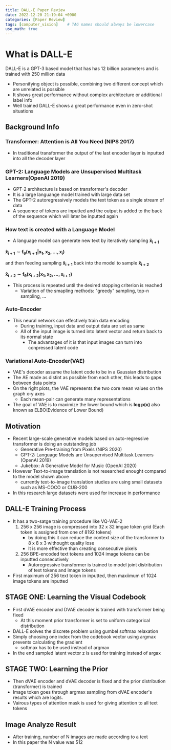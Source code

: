 ```yaml
---
title: DALL-E Paper Review
date: 2022-12-20 21:19:04 +0900
categories: [Paper Review]
tags: [computer_vision]    # TAG names should always be lowercase
use_math: true
---
```


# What is DALL-E

DALL-E is a GPT-3 based model that has has 12 billion parameters and is trained with 250 million data
- Personifying object is possible, combining two different concept which are unrelated is possible
- It shows great performance without complex architecture or additional label info
- Well trained DALL-E shows a great performance even in zero-shot situations

## Background Info

### Transformer: Attention is All You Need (NIPS 2017)
- In traditional transformer the output of the last encoder layer is inputted into all the decoder layer

### GPT-2: Language Models are Unsupervised Multitask Learners(OpenAI 2019)
- GPT-2 architecture is based on transformer's decoder
- It is a large languange model trained with large data set
- The GPT-2 autoregressively models the text token as a single stream of data
- A sequence of tokens are inputted and the output is added to the back of the sequence which will later be inputted again

### How text is created with a Language Model
- A language model can generate new text by iteratively sampling 
$\displaystyle \boldsymbol{\hat{x}_{i+1}}$

$\displaystyle \boldsymbol{\hat{x}_{i+1}\sim f_\theta(x_{i+1}|x_1,x_2, ..., x_i)}$

and then feeding sampling
$\displaystyle \boldsymbol{\hat{x}_{i+1}}$ back into the model to sample 
$\displaystyle \boldsymbol{\hat{x}_{i+2}}$

$\displaystyle \boldsymbol{\hat{x}_{i+2}\sim f_\theta(x_{i+2}|x_1,x_2, ..., x_{i+1})}$

- This process is repeated until the desired stopping criterion is reached
  - Variation of the smapling methods: "greedy" sampling, top-n sampling, ...

### Auto-Encoder
- This neural network can effectively train data encoding
  - During training, input data and output data are set as same
  - All of the input image is turned into latent vector and return back to its normal state
    - The advantages of it is that input images can turn into conpressed latent code

### Variational Auto-Encoder(VAE)
- VAE's decoder assume the latent code to be in a Gaussian distribution
- The AE made as distint as possible from each other, this leads to gaps between data points
- On the right plots, the VAE represents the two core mean values on the graph x-y axes
  - Each mean-pair can generate many representations
- The goal of VAE is to maximize the lower bound which is $\displaystyle \boldsymbol{\log{p(x)}}$  also known as ELBO(Evidence of Lower Bound)

## Motivation
- Recent large-scale generative models based on auto-regressive transformer is doing an outstanding job 
  - Generative Pre-training from Pixels (NIPS 2020)
  - GPT-2: Language Models are Unsupervised Multitask Learners (OpenAI 2019)
  - Jukebox: A Generative Model for Music (OpenAI 2020)
- However Text-to-image translation is not researched enought compared to the model shown above
  - currently text-to-image translation studies are using small datasets such as MS-COCO or CUB-200
- In this research large datasets were used for increase in performance

## DALL-E Training Process
- It has a two-satge training procedure like VQ-VAE-2
  1. 256 x 256 image is compressed into 32 x 32 imgae token grid (Each token is assigned from one of 8192 tokens)
     - by doing this it can reduce the context size of the transformer to 8 x 8 x 3 withought quality lose
     - It is more effective than creating consecutive pixels
  2. 256 BPE-encoded text tokens and 1024 image tokens can be inputted consecutively
     - Autoregressive transformer is trained to model joint distribution of text tokens and image tokens
- First maximum of 256 text token in inputted, then maxiimum of 1024 image tokens are inputted

## STAGE ONE: Learning the Visual Codebook
- First dVAE encoder and DVAE decoder is trained with transformer being fixed
  - At this moment prior transformer is set to uniform categorical distribution
- DALL-E solves the discrete problem using gumbel softmax relaxation
- Simply choosing one index from the codebook vector using argmax prevents calculating the gradient
  - softmax has to be used instead of argmax
- In the end sampled latent vector z is used for training instead of argax

## STAGE TWO: Learning the Prior
- Then dVAE encoder and dVAE decoder is fixed and the prior distribution (transformer) is trained
- Image token goes through argmax sampling from dVAE encoder's results which are logits.
- Vairous types of attention mask is used for giving attention to all text tokens

## Image Analyze Result
- After training, number of N images are made according to a text
- In this paper the N value was 512
